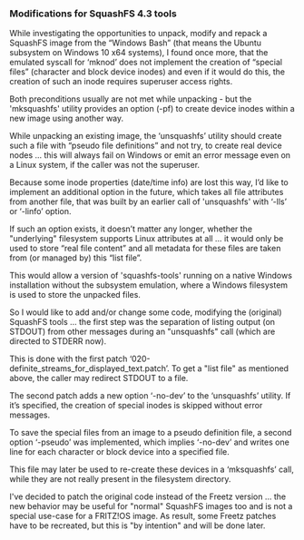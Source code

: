 ### Modifications for SquashFS 4.3 tools

While investigating the opportunities to unpack, modify and repack a SquashFS image from the “Windows Bash” (that means the Ubuntu subsystem on Windows 10 x64 systems), I found once more, that the emulated syscall for ‘mknod’ does not implement the creation of “special files” (character and block device inodes) and even if it would do this, the creation of such an inode requires superuser access rights.

Both preconditions usually are not met while unpacking - but the 'mksquashfs' utility provides an option (-pf) to create device inodes within a new image using another way.

While unpacking an existing image, the ‘unsquashfs’ utility should create such a file with “pseudo file definitions” and not try, to create real device nodes ... this will always fail on Windows or emit an error message even on a Linux system, if the caller was not the superuser.

Because some inode properties (date/time info) are lost this way, I’d like to implement an additional option in the future, which takes all file attributes from another file, that was built by an earlier call of 'unsquashfs' with ‘-lls’ or ‘-linfo’ option.

If such an option exists, it doesn’t matter any longer, whether the "underlying" filesystem supports Linux attributes at all … it would only be used to store “real file content” and all metadata for these files are taken from (or managed by) this “list file”.

This would allow a version of 'squashfs-tools' running on a native Windows installation without the subsystem emulation, where a Windows filesystem is used to store the unpacked files.

So I would like to add and/or change some code, modifying the (original) SquashFS tools … the first step was the separation of listing output (on STDOUT) from other messages during an "unsquashfs" call (which are directed to STDERR now). 

This is done with the first patch ‘020-definite_streams_for_displayed_text.patch’. To get a "list file" as mentioned above, the caller may redirect STDOUT to a file.

The second patch adds a new option ‘-no-dev’ to the ‘unsquashfs’ utility. If it’s specified, the creation of special inodes is skipped without error messages.

To save the special files from an image to a pseudo definition file, a second option ‘-pseudo’ was implemented, which implies ‘-no-dev’ and writes one line for each character or block device into a specified file.

This file may later be used to re-create these devices in a ‘mksquashfs’ call, while they are not really present in the filesystem directory.

I've decided to patch the original code instead of the Freetz version ... the new behavior may be useful for "normal" SquashFS images too and is not a special use-case for a FRITZ!OS image. As result, some Freetz patches have to be recreated, but this is "by intention" and will be done later.
